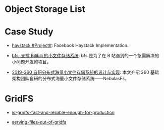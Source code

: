 # Object Storage List

# Case Study

- [haystack #Project#](https://github.com/hackeryoung/haystack): Facebook Haystack Implementation.

- [bfs: 支撑 Bilibili 的小文件存储系统](https://parg.co/RWU): bfs 是为了在 B 站遇到的一个急需解决的小问题开发的项目。

- [2019-360 自研分布式海量小文件存储系统的设计与实现](https://mp.weixin.qq.com/s/xWMeU8W7Fy8vgSblyN1fOA): 本文介绍 360 基础架构团队自研的分布式海量小文件存储系统——NebulasFs。

# GridFS

- [is-gridfs-fast-and-reliable-enough-for-production](http://stackoverflow.com/questions/3413115/is-gridfs-fast-and-reliable-enough-for-production)

- [serving-files-out-of-gridfs](https://www.coffeepowered.net/2010/02/17/serving-files-out-of-gridfs/)
